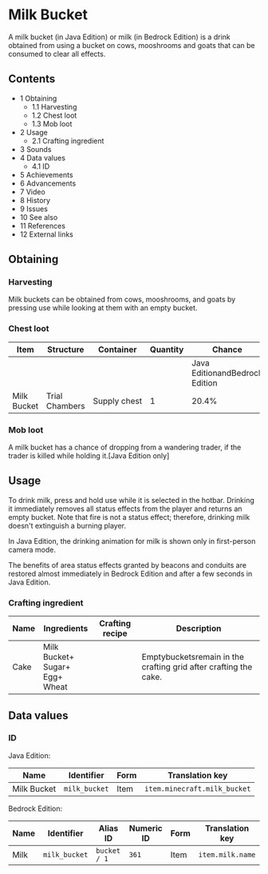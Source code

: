 # Milk Bucket
A milk bucket (in Java Edition) or milk (in Bedrock Edition) is a drink obtained from using a bucket on cows, mooshrooms and goats that can be consumed to clear all effects.

## Contents
- 1 Obtaining
	- 1.1 Harvesting
	- 1.2 Chest loot
	- 1.3 Mob loot
- 2 Usage
	- 2.1 Crafting ingredient
- 3 Sounds
- 4 Data values
	- 4.1 ID
- 5 Achievements
- 6 Advancements
- 7 Video
- 8 History
- 9 Issues
- 10 See also
- 11 References
- 12 External links

## Obtaining
### Harvesting
Milk buckets can be obtained from cows, mooshrooms, and goats by pressing use while looking at them with an empty bucket.

### Chest loot
| Item        | Structure      | Container    | Quantity | Chance                         |
|-------------|----------------|--------------|----------|--------------------------------|
|             |                |              |          | Java EditionandBedrock Edition |
| Milk Bucket | Trial Chambers | Supply chest | 1        | 20.4%                          |

### Mob loot
A milk bucket has a chance of dropping from a wandering trader, if the trader is killed while holding it.‌[Java Edition  only]

## Usage
To drink milk, press and hold use while it is selected in the hotbar. Drinking it immediately removes all status effects from the player and returns an empty bucket. Note that fire is not a status effect; therefore, drinking milk doesn't extinguish a burning player.

In Java Edition, the drinking animation for milk is shown only in first-person camera mode.

The benefits of area status effects granted by beacons and conduits are restored almost immediately in Bedrock Edition and after a few seconds in Java Edition.

### Crafting ingredient
| Name | Ingredients                                | Crafting recipe | Description                                                      |
|------|--------------------------------------------|-----------------|------------------------------------------------------------------|
| Cake | Milk Bucket+<br/>Sugar+<br/>Egg+<br/>Wheat |                 | Emptybucketsremain in the crafting grid after crafting the cake. |

## Data values
### ID
Java Edition:

| Name        | Identifier    | Form | Translation key              |
|-------------|---------------|------|------------------------------|
| Milk Bucket | `milk_bucket` | Item | `item.minecraft.milk_bucket` |

Bedrock Edition:

| Name | Identifier    | Alias ID     | Numeric ID | Form | Translation key  |
|------|---------------|--------------|------------|------|------------------|
| Milk | `milk_bucket` | `bucket / 1` | `361`      | Item | `item.milk.name` |

